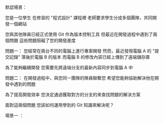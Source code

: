 默認場景：

您是一位學生
在修習的 "程式設計" 課程裡
老師要求學生分成多個團隊，共同開發一個網站

您與其他隊員已經正式使用 Git 作為版本控制工具
但最近在開發過程中遇到了兩個問題
這些問題阻礙了您的開發進度

問題一：
您經常在兩台不同的電腦上進行專案開發
然而，最近發現電腦 A 的 "提交記錄" 落後於電腦 B 的版本
而電腦 B 的修改內容已經上傳到了遠端儲存庫

為了能夠繼續開發
您需要先將遠端分支的最新內容同步到電腦 A 中

問題二：
在開發過程中，與您同一團隊的隊員聯繫您
希望您能夠協助解決他在開發中遇到的問題

為了提高開發效率
您決定通過獲取對方的分支的來查找問題的解決方案

面對這兩個問題
您該如何運用學到的 Git 知識來解決呢？



場景一 ：
